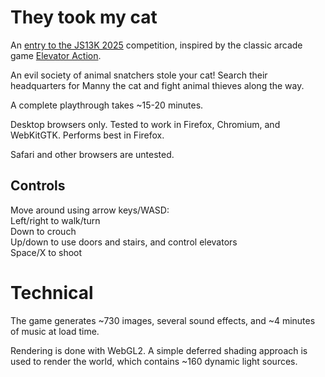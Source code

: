 # They took my cat

An [entry to the JS13K 2025](https://js13kgames.com/2025/games/they-took-my-cat) competition, inspired by the classic arcade game [Elevator Action](https://en.wikipedia.org/wiki/Elevator_Action).

An evil society of animal snatchers stole your cat! Search their headquarters for Manny the cat and fight animal thieves along the way.

A complete playthrough takes ~15-20 minutes.

Desktop browsers only. Tested to work in Firefox, Chromium, and WebKitGTK. Performs best in Firefox.

Safari and other browsers are untested.

## Controls

Move around using arrow keys/WASD:<br>
Left/right to walk/turn<br>
Down to crouch<br>
Up/down to use doors and stairs, and control elevators<br>
Space/X to shoot<br>

# Technical

The game generates ~730 images, several sound effects, and ~4 minutes of music at load time.

Rendering is done with WebGL2. A simple deferred shading approach is used to render the world, which contains ~160 dynamic light sources.